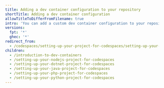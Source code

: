 ```yaml
---
title: Adding a dev container configuration to your repository
shortTitle: Adding a dev container configuration
allowTitleToDifferFromFilename: true
intro: 'You can add a custom dev container configuration to your repository to set up the {% data variables.product.prodname_github_codespaces %} development environment for your codebase.'
versions:
  fpt: '*'
  ghec: '*'
redirect_from:
  - /codespaces/setting-up-your-project-for-codespaces/setting-up-your-project-for-codespaces
children:
  - /introduction-to-dev-containers
  - /setting-up-your-nodejs-project-for-codespaces
  - /setting-up-your-dotnet-project-for-codespaces
  - /setting-up-your-java-project-for-codespaces
  - /setting-up-your-php-project-for-codespaces
  - /setting-up-your-python-project-for-codespaces
---
```


